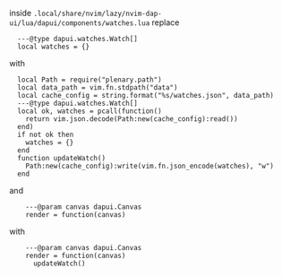 inside `.local/share/nvim/lazy/nvim-dap-ui/lua/dapui/components/watches.lua` replace

```
  ---@type dapui.watches.Watch[]
  local watches = {}
```

with

```
  local Path = require("plenary.path")
  local data_path = vim.fn.stdpath("data")
  local cache_config = string.format("%s/watches.json", data_path)
  ---@type dapui.watches.Watch[]
  local ok, watches = pcall(function()
    return vim.json.decode(Path:new(cache_config):read())
  end)
  if not ok then
    watches = {}
  end
  function updateWatch()
    Path:new(cache_config):write(vim.fn.json_encode(watches), "w")
  end
```

and

```
    ---@param canvas dapui.Canvas
    render = function(canvas)
```

with

```
    ---@param canvas dapui.Canvas
    render = function(canvas)
      updateWatch()

```
